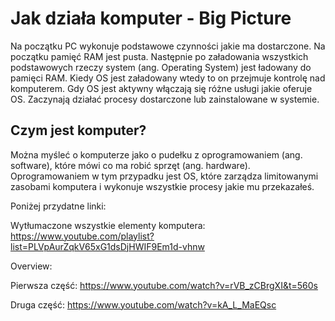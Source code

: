 # Jak działa komputer - Big Picture

Na początku PC wykonuje podstawowe czynności jakie ma dostarczone. Na początku pamięć RAM jest pusta. 
Następnie po załadowania wszystkich podstawowych rzeczy system (ang. Operating System) jest ładowany do pamięci RAM.
Kiedy OS jest załadowany wtedy to on przejmuje kontrolę nad komputerem.
Gdy OS jest aktywny włączają się różne usługi jakie oferuje OS. Zaczynają działać procesy dostarczone lub zainstalowane w systemie. 

## Czym jest komputer? 

Można myśleć o komputerze jako o pudełku z oprogramowaniem (ang. software), które mówi co ma robić sprzęt (ang. hardware). 
Oprogramowaniem w tym przypadku jest OS, które zarządza limitowanymi zasobami komputera i wykonuje wszystkie procesy jakie mu przekazałeś.





Poniżej przydatne linki: 

Wytłumaczone wszystkie elementy komputera: 
https://www.youtube.com/playlist?list=PLVpAurZqkV65xG1dsDjHWIF9Em1d-vhnw

Overview: 

Pierwsza część: 
https://www.youtube.com/watch?v=rVB_zCBrgXI&t=560s

Druga część: 
https://www.youtube.com/watch?v=kA_L_MaEQsc

